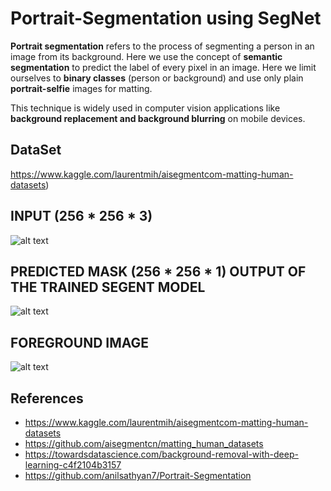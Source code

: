 # Portrait-Segmentation using SegNet

**Portrait segmentation** refers to the process of segmenting a person in an image from its background.
Here we use the concept of **semantic segmentation** to predict the label of every pixel in an image. Here we limit ourselves to **binary classes** (person or background) and use only plain **portrait-selfie** images for matting.

This technique is widely used in computer vision applications like **background replacement and background blurring** on mobile devices.

## DataSet
https://www.kaggle.com/laurentmih/aisegmentcom-matting-human-datasets)


## INPUT (256 * 256 * 3)
![alt text](https://github.com/ajayjalluri/Portrait-Segmentation-using-SegNet/blob/master/Images/bill_input.jpeg)

## PREDICTED MASK (256 * 256 * 1) OUTPUT OF THE TRAINED SEGENT MODEL
![alt text](https://github.com/ajayjalluri/Portrait-Segmentation-using-SegNet/blob/master/Images/bill_mask.jpeg)

## FOREGROUND IMAGE
![alt text](https://github.com/ajayjalluri/Portrait-Segmentation-using-SegNet/blob/master/Images/bill_output.png)



## References

* https://www.kaggle.com/laurentmih/aisegmentcom-matting-human-datasets
* https://github.com/aisegmentcn/matting_human_datasets
* https://towardsdatascience.com/background-removal-with-deep-learning-c4f2104b3157
* https://github.com/anilsathyan7/Portrait-Segmentation
